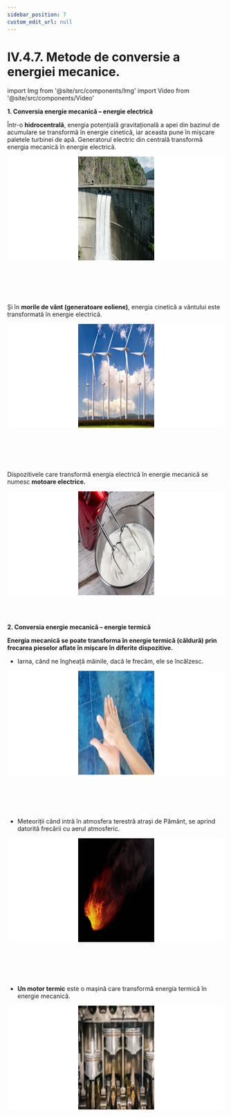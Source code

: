 ```yaml
---
sidebar_position: 7
custom_edit_url: null
---
```


# IV.4.7. Metode de conversie a energiei mecanice.




import Img from '@site/src/components/Img'
import Video from '@site/src/components/Video'






<div class="alert alert--warning" role="alert">


**1. Conversia energie mecanică – energie electrică**

Într-o **hidrocentrală**, energia potențială gravitațională a apei din bazinul de acumulare se transformă în energie cinetică, iar aceasta pune în mișcare paletele turbinei de apă. Generatorul electric din centrală transformă energia mecanică în energie electrică.


<Img className="img-responsive4" src="fizica/clasa9/capitolul4/IV-4-7-metode-de-conversie-a-energiei-mecanice-poza1-hidrocentrala.png" width="1000" height="240" lazy={false} />

<br></br>
<br></br>



Și în **morile de vânt (generatoare eoliene)**, energia cinetică a vântului este transformată în energie electrică.



<Img className="img-responsive4" src="fizica/clasa9/capitolul4/IV-4-7-metode-de-conversie-a-energiei-mecanice-poza2-morile-de-vant.png" width="1000" height="240" lazy={false} />

<br></br>
<br></br>




Dispozitivele care transformă energia electrică în energie mecanică se numesc **motoare electrice.**



<Img className="img-responsive4" src="fizica/clasa9/capitolul4/IV-4-7-metode-de-conversie-a-energiei-mecanice-poza3-motoare-electrice-mixerul.png" width="1000" height="240" lazy={false} />


</div>






<br></br>



<div class="alert alert--warning" role="alert">

**2. Conversia energie mecanică – energie termică**


**Energia mecanică se poate transforma în energie termică (căldură) prin frecarea pieselor aflate în mișcare în diferite dispozitive.**



- Iarna, când ne îngheață mâinile, dacă le frecăm, ele se încălzesc.


<Img className="img-responsive4" src="fizica/clasa9/capitolul4/IV-4-7-metode-de-conversie-a-energiei-mecanice-poza4-frecarea-mainilor-pentru-a-le-incalzi-iarna.png" width="1000" height="240" />

<br></br>
<br></br>


- Meteoriții când intră în atmosfera terestră atrași de Pământ, se aprind datorită frecării cu aerul atmosferic.

<Img className="img-responsive4" src="fizica/clasa9/capitolul4/IV-4-7-metode-de-conversie-a-energiei-mecanice-poza5-aprinderea-meteoritilor-datorita-fortei-de-frecare-cu-aerul.png" width="1000" height="240" />

<br></br>
<br></br>


- **Un motor termic** este o mașină care transformă energia termică în energie mecanică.



<Img className="img-responsive4" src="fizica/clasa9/capitolul4/IV-4-7-metode-de-conversie-a-energiei-mecanice-poza6-motorul-termic.png" width="1000" height="240" />




</div>



